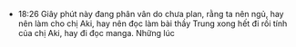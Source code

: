 - 18:26 Giây phút này đang phân vân do chưa plan, rằng ta nên ngủ, hay nên làm cho chị Aki, hay nên đọc làm bài thầy Trung xong hết đi rồi tính của chị Aki, hay đi đọc manga. Những lúc